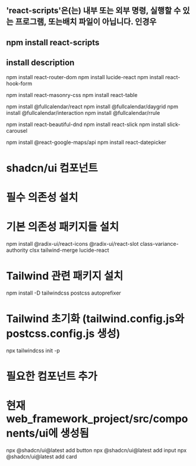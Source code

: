 ## 'react-scripts'은(는) 내부 또는 외부 명령, 실행할 수 있는 프로그램, 또는배치 파일이 아닙니다. 인경우

## npm install react-scripts

## install description

npm install react-router-dom
npm install lucide-react
npm install react-hook-form

npm install react-masonry-css
npm install react-table

npm install @fullcalendar/react
npm install @fullcalendar/daygrid
npm install @fullcalendar/interaction
npm install @fullcalendar/rrule

npm install react-beautiful-dnd
npm install react-slick
npm install slick-carousel

npm install @react-google-maps/api
npm install react-datepicker

# shadcn/ui 컴포넌트

# 필수 의존성 설치

# 기본 의존성 패키지들 설치

npm install @radix-ui/react-icons @radix-ui/react-slot class-variance-authority clsx tailwind-merge lucide-react

# Tailwind 관련 패키지 설치

npm install -D tailwindcss postcss autoprefixer

# Tailwind 초기화 (tailwind.config.js와 postcss.config.js 생성)

npx tailwindcss init -p

# 필요한 컴포넌트 추가

# 현재 web_framework_project/src/components/ui에 생성됨

npx @shadcn/ui@latest add button
npx @shadcn/ui@latest add input
npx @shadcn/ui@latest add card
